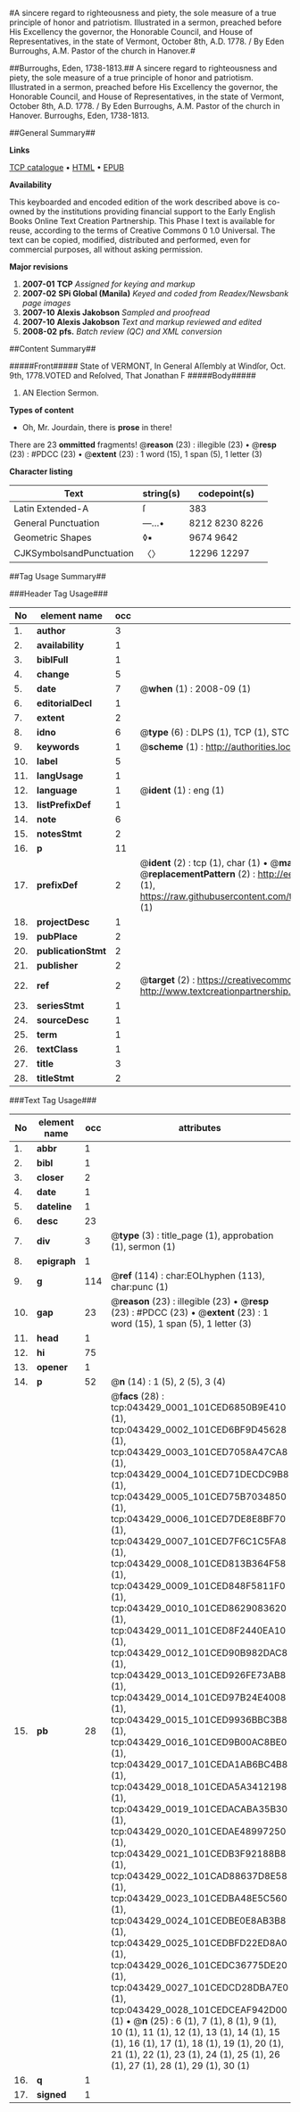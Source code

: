 #A sincere regard to righteousness and piety, the sole measure of a true principle of honor and patriotism. Illustrated in a sermon, preached before His Excellency the governor, the Honorable Council, and House of Representatives, in the state of Vermont, October 8th, A.D. 1778. / By Eden Burroughs, A.M. Pastor of the church in Hanover.#

##Burroughs, Eden, 1738-1813.##
A sincere regard to righteousness and piety, the sole measure of a true principle of honor and patriotism. Illustrated in a sermon, preached before His Excellency the governor, the Honorable Council, and House of Representatives, in the state of Vermont, October 8th, A.D. 1778. / By Eden Burroughs, A.M. Pastor of the church in Hanover.
Burroughs, Eden, 1738-1813.

##General Summary##

**Links**

[TCP catalogue](http://www.ota.ox.ac.uk/tcp/)  • 
[HTML](http://tei.it.ox.ac.uk/tcp/Texts-HTML/free/N33/N33102.html)  • 
[EPUB](http://tei.it.ox.ac.uk/tcp/Texts-EPUB/free/N33/N33102.epub)

**Availability**

This keyboarded and encoded edition of the
	       work described above is co-owned by the institutions
	       providing financial support to the Early English Books
	       Online Text Creation Partnership. This Phase I text is
	       available for reuse, according to the terms of Creative
	       Commons 0 1.0 Universal. The text can be copied,
	       modified, distributed and performed, even for
	       commercial purposes, all without asking permission.

**Major revisions**

1. __2007-01__ __TCP__ *Assigned for keying and markup*
1. __2007-02__ __SPi Global (Manila)__ *Keyed and coded from Readex/Newsbank page images*
1. __2007-10__ __Alexis Jakobson__ *Sampled and proofread*
1. __2007-10__ __Alexis Jakobson__ *Text and markup reviewed and edited*
1. __2008-02__ __pfs.__ *Batch review (QC) and XML conversion*

##Content Summary##

#####Front#####
State of VERMONT, In General Aſſembly at Windſor, Oct. 9th, 1778.VOTED and Reſolved, That Jonathan F
#####Body#####

1. AN Election Sermon.

**Types of content**

  * Oh, Mr. Jourdain, there is **prose** in there!

There are 23 **ommitted** fragments! 
 @__reason__ (23) : illegible (23)  •  @__resp__ (23) : #PDCC (23)  •  @__extent__ (23) : 1 word (15), 1 span (5), 1 letter (3)

**Character listing**


|Text|string(s)|codepoint(s)|
|---|---|---|
|Latin Extended-A|ſ|383|
|General Punctuation|—…•|8212 8230 8226|
|Geometric Shapes|◊▪|9674 9642|
|CJKSymbolsandPunctuation|〈〉|12296 12297|

##Tag Usage Summary##

###Header Tag Usage###

|No|element name|occ|attributes|
|---|---|---|---|
|1.|__author__|3||
|2.|__availability__|1||
|3.|__biblFull__|1||
|4.|__change__|5||
|5.|__date__|7| @__when__ (1) : 2008-09 (1)|
|6.|__editorialDecl__|1||
|7.|__extent__|2||
|8.|__idno__|6| @__type__ (6) : DLPS (1), TCP (1), STC (1), NOTIS (1), IMAGE-SET (1), EVANS-CITATION (1)|
|9.|__keywords__|1| @__scheme__ (1) : http://authorities.loc.gov/ (1)|
|10.|__label__|5||
|11.|__langUsage__|1||
|12.|__language__|1| @__ident__ (1) : eng (1)|
|13.|__listPrefixDef__|1||
|14.|__note__|6||
|15.|__notesStmt__|2||
|16.|__p__|11||
|17.|__prefixDef__|2| @__ident__ (2) : tcp (1), char (1)  •  @__matchPattern__ (2) : ([0-9\-]+):([0-9IVX]+) (1), (.+) (1)  •  @__replacementPattern__ (2) : http://eebo.chadwyck.com/downloadtiff?vid=$1&page=$2 (1), https://raw.githubusercontent.com/textcreationpartnership/Texts/master/tcpchars.xml#$1 (1)|
|18.|__projectDesc__|1||
|19.|__pubPlace__|2||
|20.|__publicationStmt__|2||
|21.|__publisher__|2||
|22.|__ref__|2| @__target__ (2) : https://creativecommons.org/publicdomain/zero/1.0/ (1), http://www.textcreationpartnership.org/docs/. (1)|
|23.|__seriesStmt__|1||
|24.|__sourceDesc__|1||
|25.|__term__|1||
|26.|__textClass__|1||
|27.|__title__|3||
|28.|__titleStmt__|2||


###Text Tag Usage###

|No|element name|occ|attributes|
|---|---|---|---|
|1.|__abbr__|1||
|2.|__bibl__|1||
|3.|__closer__|2||
|4.|__date__|1||
|5.|__dateline__|1||
|6.|__desc__|23||
|7.|__div__|3| @__type__ (3) : title_page (1), approbation (1), sermon (1)|
|8.|__epigraph__|1||
|9.|__g__|114| @__ref__ (114) : char:EOLhyphen (113), char:punc (1)|
|10.|__gap__|23| @__reason__ (23) : illegible (23)  •  @__resp__ (23) : #PDCC (23)  •  @__extent__ (23) : 1 word (15), 1 span (5), 1 letter (3)|
|11.|__head__|1||
|12.|__hi__|75||
|13.|__opener__|1||
|14.|__p__|52| @__n__ (14) : 1 (5), 2 (5), 3 (4)|
|15.|__pb__|28| @__facs__ (28) : tcp:043429_0001_101CED6850B9E410 (1), tcp:043429_0002_101CED6BF9D45628 (1), tcp:043429_0003_101CED7058A47CA8 (1), tcp:043429_0004_101CED71DECDC9B8 (1), tcp:043429_0005_101CED75B7034850 (1), tcp:043429_0006_101CED7DE8E8BF70 (1), tcp:043429_0007_101CED7F6C1C5FA8 (1), tcp:043429_0008_101CED813B364F58 (1), tcp:043429_0009_101CED848F5811F0 (1), tcp:043429_0010_101CED8629083620 (1), tcp:043429_0011_101CED8F2440EA10 (1), tcp:043429_0012_101CED90B982DAC8 (1), tcp:043429_0013_101CED926FE73AB8 (1), tcp:043429_0014_101CED97B24E4008 (1), tcp:043429_0015_101CED9936BBC3B8 (1), tcp:043429_0016_101CED9B00AC8BE0 (1), tcp:043429_0017_101CEDA1AB6BC4B8 (1), tcp:043429_0018_101CEDA5A3412198 (1), tcp:043429_0019_101CEDACABA35B30 (1), tcp:043429_0020_101CEDAE48997250 (1), tcp:043429_0021_101CEDB3F92188B8 (1), tcp:043429_0022_101CAD88637D8E58 (1), tcp:043429_0023_101CEDBA48E5C560 (1), tcp:043429_0024_101CEDBE0E8AB3B8 (1), tcp:043429_0025_101CEDBFD22ED8A0 (1), tcp:043429_0026_101CEDC36775DE20 (1), tcp:043429_0027_101CEDCD28DBA7E0 (1), tcp:043429_0028_101CEDCEAF942D00 (1)  •  @__n__ (25) : 6 (1), 7 (1), 8 (1), 9 (1), 10 (1), 11 (1), 12 (1), 13 (1), 14 (1), 15 (1), 16 (1), 17 (1), 18 (1), 19 (1), 20 (1), 21 (1), 22 (1), 23 (1), 24 (1), 25 (1), 26 (1), 27 (1), 28 (1), 29 (1), 30 (1)|
|16.|__q__|1||
|17.|__signed__|1||
